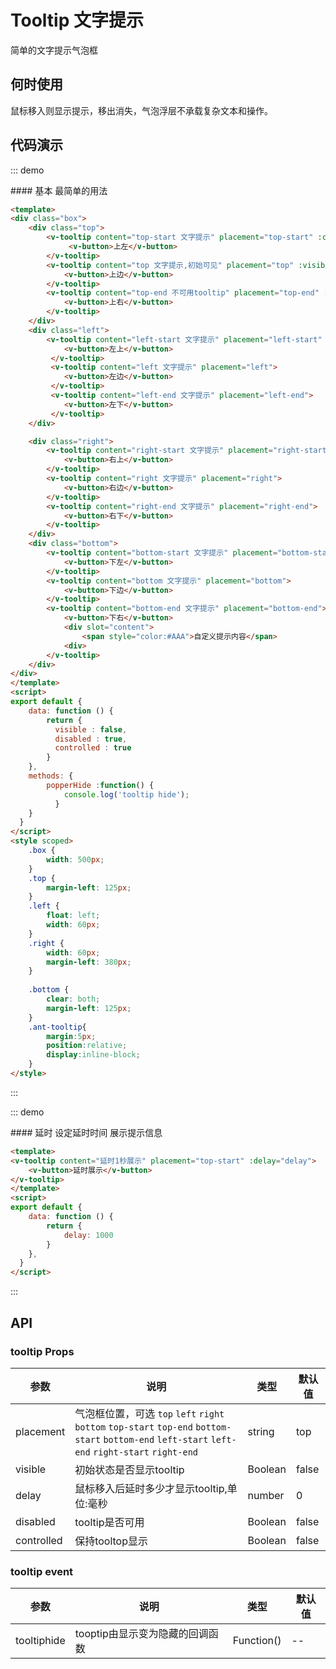 <style scoped>
    .box {
        width: 500px;
    }
    .top {
        margin-left: 125px;
    }
    .left {
        float: left;
        width: 60px;
    }
    .right {
        width: 60px; 
        margin-left: 380px;
    }
    .bottom {
        clear: both;
        margin-left: 125px;
    }
    .ant-tooltip{
        margin:5px;
        position:relative;
        display:inline-block;
    }
</style>
<script>

export default {
    data: function () {
        return {
          disabled: true,
          visible : true,
          delay :1000,
          controlled : true
        }
    },
    methods: {
        popperHide :function() {
            console.log('tooltip hide');
          }
    }
}
</script>

# Tooltip 文字提示
简单的文字提示气泡框

## 何时使用
鼠标移入则显示提示，移出消失，气泡浮层不承载复杂文本和操作。

## 代码演示

::: demo

<summary>
  #### 基本
  最简单的用法
</summary>

```html
<template>
<div class="box">
    <div class="top">
        <v-tooltip content="top-start 文字提示" placement="top-start" :controlled="controlled">
             <v-button>上左</v-button>
        </v-tooltip>
        <v-tooltip content="top 文字提示,初始可见" placement="top" :visible="visible">
            <v-button>上边</v-button>
        </v-tooltip>
        <v-tooltip content="top-end 不可用tooltip" placement="top-end" :disabled="disabled">
            <v-button>上右</v-button>
        </v-tooltip>
    </div>
    <div class="left">
        <v-tooltip content="left-start 文字提示" placement="left-start" @tooltiphide="popperHide">
            <v-button>左上</v-button>
         </v-tooltip>
         <v-tooltip content="left 文字提示" placement="left">
            <v-button>左边</v-button>
         </v-tooltip>
         <v-tooltip content="left-end 文字提示" placement="left-end">
            <v-button>左下</v-button>
         </v-tooltip>
    </div>

    <div class="right">
        <v-tooltip content="right-start 文字提示" placement="right-start">
            <v-button>右上</v-button>
        </v-tooltip>
        <v-tooltip content="right 文字提示" placement="right">
            <v-button>右边</v-button>
        </v-tooltip>
        <v-tooltip content="right-end 文字提示" placement="right-end">
            <v-button>右下</v-button>
        </v-tooltip>
    </div>
    <div class="bottom">
        <v-tooltip content="bottom-start 文字提示" placement="bottom-start">
            <v-button>下左</v-button>
        </v-tooltip>
        <v-tooltip content="bottom 文字提示" placement="bottom">
            <v-button>下边</v-button>
        </v-tooltip>
        <v-tooltip content="bottom-end 文字提示" placement="bottom-end">
            <v-button>下右</v-button>
            <div slot="content">
                <span style="color:#AAA">自定义提示内容</span>
            <div>
        </v-tooltip>
    </div>
</div>
</template>
<script>
export default {
    data: function () {
        return {
          visible : false,
          disabled : true,
          controlled : true
        }
    },
    methods: {
        popperHide :function() {
            console.log('tooltip hide');
          }
    }
  }
</script>
<style scoped>
    .box {
        width: 500px;
    }
    .top {
        margin-left: 125px;
    }
    .left {
        float: left;
        width: 60px;
    }
    .right {
        width: 60px; 
        margin-left: 380px;
    }
    
    .bottom {
        clear: both;
        margin-left: 125px;
    }
    .ant-tooltip{
        margin:5px;
        position:relative;
        display:inline-block;
    }
</style>
```
:::

::: demo

<summary>
  #### 延时
  设定延时时间 展示提示信息
</summary>

```html
<template>
<v-tooltip content="延时1秒展示" placement="top-start" :delay="delay">
    <v-button>延时展示</v-button>
</v-tooltip>
</template>
<script>
export default {
    data: function () {
        return {
            delay: 1000
        }
    },
  }
</script>
```
:::

## API
### tooltip Props

| 参数      | 说明          | 类型      | 默认值  |
|---------- |-------------- |----------  |-------- |
| placement | 气泡框位置，可选 `top` `left` `right` `bottom` `top-start` `top-end` `bottom-start` `bottom-end` `left-start` `left-end` `right-start` `right-end` | string     | top    |
| visible | 初始状态是否显示tooltip | Boolean |  false |
| delay | 鼠标移入后延时多少才显示tooltip,单位:毫秒| number |  0 |
| disabled | tooltip是否可用 | Boolean |  false |
| controlled | 保持tooltop显示 | Boolean |  false |

### tooltip event

| 参数      | 说明          | 类型      | 默认值  |
|---------- |-------------- |----------  |-------- |
| tooltiphide | tooptip由显示变为隐藏的回调函数 | Function() | -- |